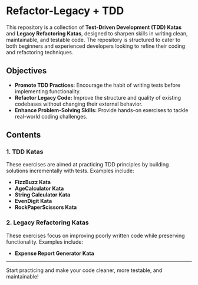 # Refactor-Legacy + TDD

This repository is a collection of **Test-Driven Development (TDD) Katas** and **Legacy Refactoring Katas**, designed to sharpen skills in writing clean, maintainable, and testable code. The repository is structured to cater to both beginners and experienced developers looking to refine their coding and refactoring techniques.

## Objectives

- **Promote TDD Practices:** Encourage the habit of writing tests before implementing functionality.
- **Refactor Legacy Code:** Improve the structure and quality of existing codebases without changing their external behavior.
- **Enhance Problem-Solving Skills:** Provide hands-on exercises to tackle real-world coding challenges.

## Contents

### 1. TDD Katas

These exercises are aimed at practicing TDD principles by building solutions incrementally with tests. Examples include:

- **FizzBuzz Kata**
- **AgeCalculator Kata**
- **String Calculator Kata**
- **EvenDigit Kata**
- **RockPaperScissors Kata**

### 2. Legacy Refactoring Katas

These exercises focus on improving poorly written code while preserving functionality. Examples include:

- **Expense Report Generator Kata**

---

Start practicing and make your code cleaner, more testable, and maintainable!
